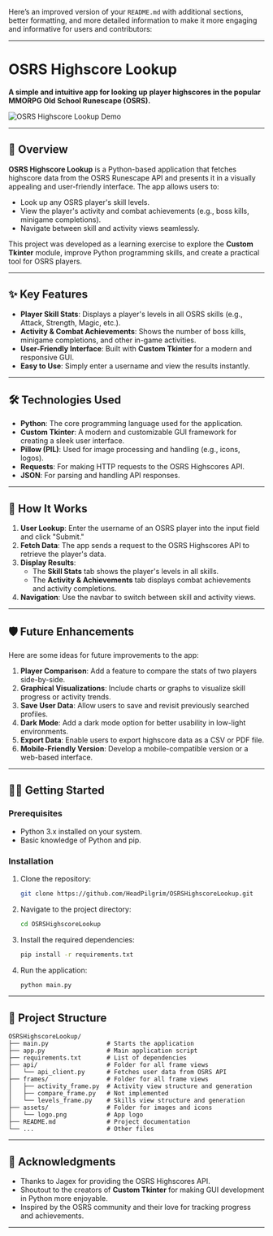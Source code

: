 Here’s an improved version of your `README.md` with additional sections, better formatting, and more detailed information to make it more engaging and informative for users and contributors:

---

# OSRS Highscore Lookup

**A simple and intuitive app for looking up player highscores in the popular MMORPG Old School Runescape (OSRS).**

![OSRS Highscore Lookup Demo](https://i.imgur.com/nL2UJ5C.gif)


---

## 🚀 Overview

**OSRS Highscore Lookup** is a Python-based application that fetches highscore data from the OSRS Runescape API and presents it in a visually appealing and user-friendly interface. The app allows users to:

- Look up any OSRS player's skill levels.
- View the player's activity and combat achievements (e.g., boss kills, minigame completions).
- Navigate between skill and activity views seamlessly.

This project was developed as a learning exercise to explore the **Custom Tkinter** module, improve Python programming skills, and create a practical tool for OSRS players.

---

## ✨ Key Features

- **Player Skill Stats**: Displays a player's levels in all OSRS skills (e.g., Attack, Strength, Magic, etc.).
- **Activity & Combat Achievements**: Shows the number of boss kills, minigame completions, and other in-game activities.
- **User-Friendly Interface**: Built with **Custom Tkinter** for a modern and responsive GUI.
- **Easy to Use**: Simply enter a username and view the results instantly.

---

## 🛠️ Technologies Used

- **Python**: The core programming language used for the application.
- **Custom Tkinter**: A modern and customizable GUI framework for creating a sleek user interface.
- **Pillow (PIL)**: Used for image processing and handling (e.g., icons, logos).
- **Requests**: For making HTTP requests to the OSRS Highscores API.
- **JSON**: For parsing and handling API responses.

---

## 🚀 How It Works

1. **User Lookup**: Enter the username of an OSRS player into the input field and click "Submit."
2. **Fetch Data**: The app sends a request to the OSRS Highscores API to retrieve the player's data.
3. **Display Results**:
   - The **Skill Stats** tab shows the player's levels in all skills.
   - The **Activity & Achievements** tab displays combat achievements and activity completions.
4. **Navigation**: Use the navbar to switch between skill and activity views.

---

## 🛡️ Future Enhancements

Here are some ideas for future improvements to the app:

1. **Player Comparison**: Add a feature to compare the stats of two players side-by-side.
2. **Graphical Visualizations**: Include charts or graphs to visualize skill progress or activity trends.
3. **Save User Data**: Allow users to save and revisit previously searched profiles.
4. **Dark Mode**: Add a dark mode option for better usability in low-light environments.
5. **Export Data**: Enable users to export highscore data as a CSV or PDF file.
6. **Mobile-Friendly Version**: Develop a mobile-compatible version or a web-based interface.

---

## 🧑‍💻 Getting Started

### Prerequisites

- Python 3.x installed on your system.
- Basic knowledge of Python and pip.

### Installation

1. Clone the repository:
   ```bash
   git clone https://github.com/HeadPilgrim/OSRSHighscoreLookup.git
   ```
2. Navigate to the project directory:
   ```bash
   cd OSRSHighscoreLookup
   ```
3. Install the required dependencies:
   ```bash
   pip install -r requirements.txt
   ```
4. Run the application:
   ```bash
   python main.py
   ```

---

## 📂 Project Structure

```
OSRSHighscoreLookup/
├── main.py                # Starts the application
├── app.py                 # Main application script
├── requirements.txt       # List of dependencies
├── api/                   # Folder for all frame views
│   └── api_client.py      # Fetches user data from OSRS API
├── frames/                # Folder for all frame views
│   ├── activity_frame.py  # Activity view structure and generation 
│   ├── compare_frame.py   # Not implemented
│   └── levels_frame.py    # Skills view structure and generation
├── assets/                # Folder for images and icons
│   └── logo.png           # App logo
├── README.md              # Project documentation
└── ...                    # Other files
```

---

## 🙏 Acknowledgments

- Thanks to Jagex for providing the OSRS Highscores API.
- Shoutout to the creators of **Custom Tkinter** for making GUI development in Python more enjoyable.
- Inspired by the OSRS community and their love for tracking progress and achievements.

---
